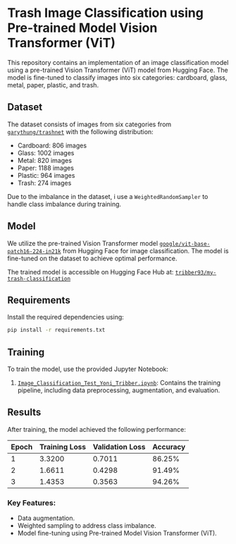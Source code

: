 # Trash Image Classification using Pre-trained Model Vision Transformer (ViT)

This repository contains an implementation of an image classification model using a pre-trained Vision Transformer (ViT) model from Hugging Face. The model is fine-tuned to classify images into six categories: cardboard, glass, metal, paper, plastic, and trash.

## Dataset

The dataset consists of images from six categories from [`garythung/trashnet`](https://huggingface.co/datasets/garythung/trashnet) with the following distribution:

- Cardboard: 806 images
- Glass: 1002 images
- Metal: 820 images
- Paper: 1188 images
- Plastic: 964 images
- Trash: 274 images

Due to the imbalance in the dataset, i use a `WeightedRandomSampler` to handle class imbalance during training.

## Model

We utilize the pre-trained Vision Transformer model [`google/vit-base-patch16-224-in21k`](https://huggingface.co/google/vit-base-patch16-224-in21k) from Hugging Face for image classification. The model is fine-tuned on the dataset to achieve optimal performance.

The trained model is accessible on Hugging Face Hub at: [`tribber93/my-trash-classification`](https://huggingface.co/tribber93/my-trash-classification)

## Requirements

Install the required dependencies using:

```bash
pip install -r requirements.txt
```

## Training

To train the model, use the provided Jupyter Notebook:

1. [`Image_Classification_Test_Yoni_Tribber.ipynb`](Image_Classification_Test_Yoni_Tribber.ipynb): Contains the training pipeline, including data preprocessing, augmentation, and evaluation.

## Results

After training, the model achieved the following performance:

| Epoch | Training Loss | Validation Loss | Accuracy |
|-------|---------------|-----------------|----------|
| 1     | 3.3200        | 0.7011          | 86.25%   |
| 2     | 1.6611        | 0.4298          | 91.49%   |
| 3     | 1.4353        | 0.3563          | 94.26%   |

### Key Features:
- Data augmentation.
- Weighted sampling to address class imbalance.
- Model fine-tuning using Pre-trained Model Vision Transformer (ViT).